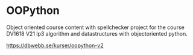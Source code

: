# OOPython
Object oriented course content with spellchecker project for the course DV1618 V21 lp3 algorithm and datastructures with objectoriented python.

https://dbwebb.se/kurser/oopython-v2
